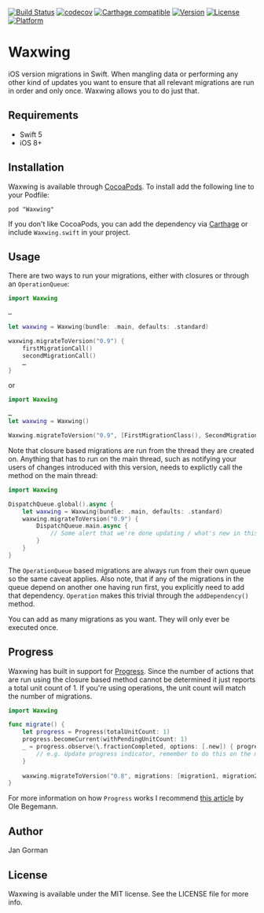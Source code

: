 [![Build Status](https://travis-ci.org/JanGorman/Waxwing.svg?branch=master)](https://travis-ci.org/JanGorman/Waxwing)
[![codecov](https://codecov.io/gh/JanGorman/Waxwing/branch/master/graph/badge.svg)](https://codecov.io/gh/JanGorman/Waxwing)
[![Carthage compatible](https://img.shields.io/badge/Carthage-compatible-4BC51D.svg?style=flat)](https://github.com/Carthage/Carthage)
[![Version](https://img.shields.io/cocoapods/v/Waxwing.svg?style=flat)](http://cocoapods.org/pods/Waxwing)
[![License](https://img.shields.io/cocoapods/l/Waxwing.svg?style=flat)](http://cocoapods.org/pods/Waxwing)
[![Platform](https://img.shields.io/cocoapods/p/Waxwing.svg?style=flat)](http://cocoapods.org/pods/Waxwing)

# Waxwing

iOS version migrations in Swift. When mangling data or performing any other kind of updates you want to ensure that all relevant migrations are run in order and only once. Waxwing allows you to do just that.

## Requirements

* Swift 5
* iOS 8+

## Installation

Waxwing is available through [CocoaPods](http://cocoapods.org). To install add the following line to your Podfile:

    pod "Waxwing"
    
If you don't like CocoaPods, you can add the dependency via [Carthage](https://github.com/Carthage/Carthage) or include `Waxwing.swift` in your project.

## Usage

There are two ways to run your migrations, either with closures or through an `OperationQueue`:

``` swift
import Waxwing

…

let waxwing = Waxwing(bundle: .main, defaults: .standard)

waxwing.migrateToVersion("0.9") {
	firstMigrationCall()
	secondMigrationCall()
	…
}
```

or

``` swift
import Waxwing

…
let waxwing = Waxwing()

Waxwing.migrateToVersion("0.9", [FirstMigrationClass(), SecondMigrationClass()])
```

Note that closure based migrations are run from the thread they are created on. Anything that has to run on the main thread, such as notifying your users of changes introduced with this version, needs to explictly call the method on the main thread:

``` swift
import Waxwing

DispatchQueue.global().async {
	let waxwing = Waxwing(bundle: .main, defaults: .standard)
	waxwing.migrateToVersion("0.9") {
		DispatchQueue.main.async {
			// Some alert that we're done updating / what's new in this version of the app
		}
	}
}
```

The `OperationQueue` based migrations are always run from their own queue so the same caveat applies. Also note, that if any of the migrations in the queue depend on another one having run first, you explicitly need to add that dependency. `Operation` makes this trivial through the `addDependency()` method.

You can add as many migrations as you want. They will only ever be executed once.

## Progress

Waxwing has built in support for [Progress](https://developer.apple.com/documentation/foundation/progress). Since the number of actions that are run using the closure based method cannot be determined it just reports a total unit count of 1. If you're using operations, the unit count will match the number of migrations.

```swift
import Waxwing

func migrate() {
	let progress = Progress(totalUnitCount: 1)
	progress.becomeCurrent(withPendingUnitCount: 1)
	_ = progress.observe(\.fractionCompleted, options: [.new]) { progress, _ in
		// e.g. Update progress indicator, remember to do this on the main thread
	}
	
	waxwing.migrateToVersion("0.8", migrations: [migration1, migration2, migration3…])
}
```

For more information on how `Progress` works I recommend [this article](http://oleb.net/blog/2014/03/nsprogress/) by Ole Begemann.

## Author

Jan Gorman

## License

Waxwing is available under the MIT license. See the LICENSE file for more info.

